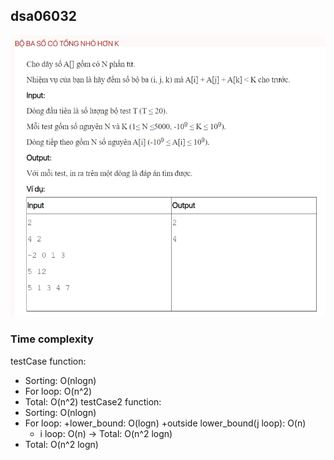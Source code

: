 ## dsa06032
![Alt text](image.png)

### Time complexity

testCase function: 
- Sorting: O(nlogn)
- For loop: O(n^2)
- Total: O(n^2)
testCase2 function:
- Sorting: O(nlogn)
- For loop:
    +lower_bound: O(logn)
    +outside lower_bound(j loop): O(n)
    + i loop: O(n)
    -> Total: O(n^2 logn)
- Total: O(n^2 logn)